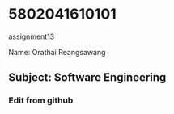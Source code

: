 # 5802041610101
assignment13

Name: Orathai Reangsawang


## Subject: Software Engineering
### Edit from github

